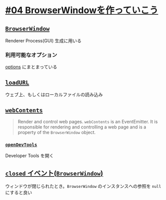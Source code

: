 # [#04 BrowserWindowを作っていこう](https://dotinstall.com/lessons/basic_electron/36204)

## [`BrowserWindow`](https://www.electronjs.org/docs/api/browser-window)

Renderer Process(GUI) 生成に用いる

### 利用可能なオプション

[options](https://www.electronjs.org/docs/api/browser-window#new-browserwindowoptions) にまとまっている

## [`loadURL`](https://www.electronjs.org/docs/api/browser-window#winloadurlurl-options)

ウェブ上、もしくはローカルファイルの読み込み

## [`webContents`](https://www.electronjs.org/docs/api/web-contents)

> Render and control web pages.
> `webContents` is an EventEmitter. It is responsible for rendering and controlling a web page and is a property of the `BrowserWindow` object.

### [`openDevTools`](https://www.electronjs.org/docs/api/web-contents#contentsopendevtoolsoptions)

Developer Tools を開く

## [`closed` イベント(`BrowserWindow`)](https://www.electronjs.org/docs/api/browser-window#event-closed)

ウィンドウが閉じられたとき。`BrowserWindow` のインスタンスへの参照を `null` にすると良い

